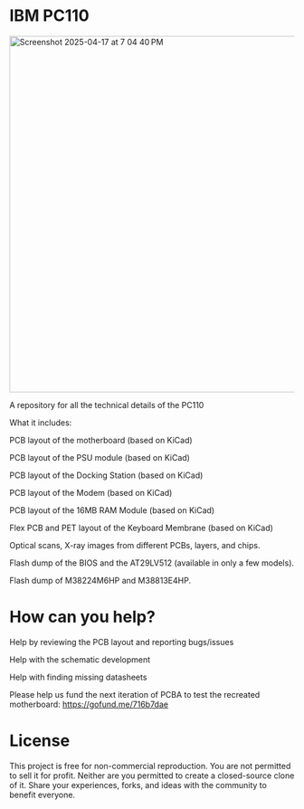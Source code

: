 # IBM PC110

<img width="630" alt="Screenshot 2025-04-17 at 7 04 40 PM" src="https://github.com/user-attachments/assets/035395bb-da18-442e-9486-4e40237b8320" />

A repository for all the technical details of the PC110

What it includes:

PCB layout of the motherboard (based on KiCad)

PCB layout of the PSU module (based on KiCad)

PCB layout of the Docking Station (based on KiCad)

PCB layout of the Modem (based on KiCad)

PCB layout of the 16MB RAM Module (based on KiCad)

Flex PCB and PET layout of the Keyboard Membrane (based on KiCad)

Optical scans, X-ray images from different PCBs, layers, and chips.

Flash dump of the BIOS and the AT29LV512 (available in only a few models).

Flash dump of M38224M6HP and M38813E4HP.

# How can you help?

Help by reviewing the PCB layout and reporting bugs/issues

Help with the schematic development

Help with finding missing datasheets

Please help us fund the next iteration of PCBA to test the recreated motherboard:
https://gofund.me/716b7dae


# License

This project is free for non-commercial reproduction. You are not permitted to sell it for profit. Neither are you permitted to create a closed-source clone of it. Share your experiences, forks, and ideas with the community to benefit everyone.


